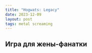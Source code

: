 ```yaml
---
title: "Hogwats: Legacy"
date: 2023-12-09
layout: post
tags: metal screaming
---
```


## Игра для жены-фанатки
